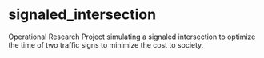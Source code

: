 # signaled_intersection
Operational Research Project simulating a signaled intersection to optimize the time of two traffic signs to minimize the cost to society.
